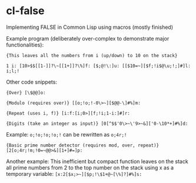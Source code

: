 # cl-false
Implementing FALSE in Common Lisp using macros (mostly finished)

Example program (deliberately over-complex to demonstrate major functionalities):

`{This leaves all the numbers from i (up/down) to 10 on the stack}`

`1 i:
[10>$$[[1-]]?\~[[1+]]?\%]f:
[$;@!\:]u:
[[$10=~][$f;!i$@\u;!;]#]l:
i;l;!`

Other code snippets:

`{Over}
[\$@@]o:`

`{Modulo (requires over)}
[[o;!o;!-0\>~][$@@-\]#%]m:`

`{Repeat (uses i, f)}
[i:f:[i;0>][f;!i;1-i:]#]r:`

`{Digits (take an integer as input)}
[0[^$$'0\>~\'9>~&]['0-\10*+]#%]d:`

Example: `o;!o;!o;!o;!` can be rewritten as `o;4r;!`

`{Basic prime number detector (requires mod, over, repeat)}
[2[o;4r;!m;!0=~@@>&][1+]#=]p:`

Another example: This inefficient but compact function leaves on the stack all prime numbers from 2 to the top number on the stack using x as a temporary variable:
`[x:2[$x;>~][$p;!\$1+@~[\%]?]#%]s:`
